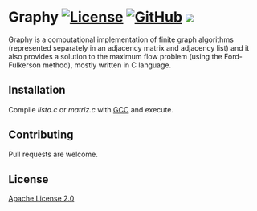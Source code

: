 # Graphy [![License](https://img.shields.io/badge/License-Apache%202.0-blue.svg)](https://opensource.org/licenses/Apache-2.0) [![GitHub](https://badgen.net/badge/icon/github?icon=github&label)](https://github.com) [![](https://badgen.net/badge/color/red/red)](https://github.com)

Graphy is a computational implementation of finite graph algorithms (represented separately in an adjacency matrix and adjacency list) and it also provides a solution to the maximum flow problem (using the Ford-Fulkerson method), mostly written in C language.

## Installation

Compile *lista.c* or *matriz.c* with [GCC](https://gcc.gnu.org/) and execute.

## Contributing
Pull requests are welcome.

## License
[Apache License 2.0](https://opensource.org/licenses/Apache-2.0)
